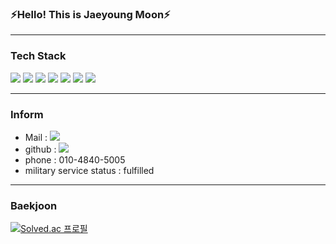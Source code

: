 ### ⚡Hello! This is Jaeyoung Moon⚡

---

<!-- <div align="center"> -->
### Tech Stack

<img src="https://img.shields.io/badge/Python-3766AB?style=flat-square&logo=Python&logoColor=white"/></a>
<img src="https://img.shields.io/badge/C-A8B9CC?style=flat-square&logo=C&logoColor=white"/></a>
<img src="https://img.shields.io/badge/C++-00599C?style=flat-square&logo=C%2B%2B&logoColor=white"/></a>
<img src="https://img.shields.io/badge/Django-092E20?style=flat-square&logo=Django&logoColor=white"/></a>
<img src="https://img.shields.io/badge/Raspberry Pi-A22846?style=flat-square&logo=Raspberry Pi&logoColor=white"/></a>
<img src="https://img.shields.io/badge/Jupyter-f58637?style=flat-square&logo=Jupyter&logoColor=white"/>
<img src="https://img.shields.io/badge/Arduino-00979D?style=flat-square&logo=Arduino&logoColor=white"/>

<!-- </div> -->

---
 


### Inform

- Mail : <img src="https://img.shields.io/badge/mjy0992@naver.com-03C75A?style=flat-square&logo=Naver&logoColor=white"/>
- github : [<img src="https://img.shields.io/badge/GitHub-181717?style=flat-square&logo=GitHub&logoColor=white"/>](https://github.com/ja2y5ung)
- phone : 010-4840-5005
- military service status :  fulfilled

---

### Baekjoon

<!-- ![ja2y5ung's GitHub stats](https://github-readme-stats.vercel.app/api?username=ja2y5ung&show_icons=true&theme=tokyonight) -->

[![Solved.ac 프로필](http://mazassumnida.wtf/api/v2/generate_badge?boj=mjy0992)](https://solved.ac/mjy0992)
